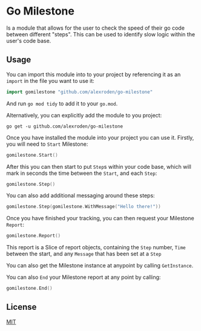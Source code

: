# Go Milestone
Is a module that allows for the user to check the speed of their go code between different "steps". This can be used to identify slow logic within the user's code base.

## Usage
You can import this module into to your project by referencing it as an `import` in the file you want to use it:
```go
import gomilestone "github.com/alexroden/go-milestone"
```
And run `go mod tidy` to add it to your `go.mod`.

Alternatively, you can explicitly add the module to you project:
```shell
go get -u github.com/alexroden/go-milestone
```

Once you have installed the module into your project you can use it.
Firstly, you will need to `Start` Milestone:
```go
gomilestone.Start()
```

After this you can then start to put `Step`s within your code base, which will mark in seconds the time between the `Start`, and each `Step`:
```go
gomilestone.Step()
```
You can also add additional messaging around these steps:
```go
gomilestone.Step(gomilestone.WithMessage("Hello there!"))
```

Once you have finished your tracking, you can then request your Milestone `Report`:
```go
gomilestone.Report()
```
This report is a Slice of report objects, containing the `Step` number, `Time` between the start, and any `Message` that has been set at a `Step`

You can also get the Milestone instance at anypoint by calling `GetInstance`.

You can also `End` your Milestone report at any point by calling:
```go
gomilestone.End()
```

## License
[MIT](https://choosealicense.com/licenses/mit/)